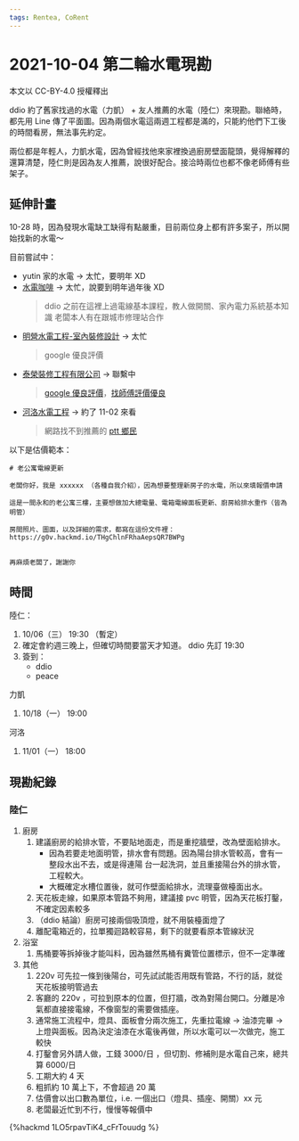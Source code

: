 ```yaml
---
tags: Rentea, CoRent
---
```

# 2021-10-04 第二輪水電現勘

本文以 CC-BY-4.0 授權釋出

ddio 約了舊家找過的水電（力凱） + 友人推薦的水電（陸仁）來現勘。聯絡時，都先用 Line 傳了平面圖。因為兩個水電這兩週工程都是滿的，只能約他們下工後的時間看房，無法事先約定。

兩位都是年輕人，力凱水電，因為曾經找他來家裡換過廚房壁面龍頭，覺得解釋的還算清楚，陸仁則是因為友人推薦，說很好配合。接洽時兩位也都不像老師傅有些架子。

## 延伸計畫

10-28 時，因為發現水電缺工缺得有點嚴重，目前兩位身上都有許多案子，所以開始找新的水電～

目前嘗試中：

- yutin 家的水電 -> 太忙，要明年 XD
- [水電咖啡](https://wne22.business.site/) -> 太忙，說要到明年過年後 XD
  > ddio 之前在這裡上過電線基本課程，教人做開關、家內電力系統基本知識
  > 老闆本人有在跟城市修理站合作
- [明營水電工程-室內裝修設計](https://goo.gl/maps/so6gNp5Zs33MuqU27) -> 太忙
  > google 優良評價
- [泰榮裝修工程有限公司](http://www.tai-rong.com.tw/info.html) -> 聯繫中
  > [google 優良評價](https://goo.gl/maps/CcjQDtZhnTA4VoGy6)，[找師傅評價優良](https://www.tasker.com.tw/life/room/jvzgPg)
- [河洛水電工程](https://www.facebook.com/%E6%B2%B3%E6%B4%9B%E6%B0%B4%E9%9B%BB%E5%B7%A5%E7%A8%8B%E5%B7%A5%E4%BD%9C%E5%AE%A4-108511120919398/about) -> 約了 11-02 來看
  > 網路找不到推薦的 [ptt 鄉民](https://www.pttweb.cc/user/killer90787)

以下是估價範本：

```
# 老公寓電線更新

老闆你好，我是 xxxxxx （各種自我介紹），因為想要整理新房子的水電，所以來填報價申請

這是一間永和的老公寓三樓，主要想做加大總電量、電箱電線面板更新、廚房給排水重作（皆為明管）

房間照片、圖面，以及詳細的需求，都寫在這份文件裡：
https://g0v.hackmd.io/THgChlnFRhaAepsQR7BWPg


再麻煩老闆了，謝謝你

```


## 時間

陸仁：

1. 10/06（三） 19:30 （暫定）
2. 確定會約週三晚上，但確切時間要當天才知道。 ddio 先訂 19:30
3. 簽到：
   - ddio
   - peace


力凱

1. 10/18（一） 19:00

河洛

1. 11/01（一） 18:00


## 現勘紀錄

### 陸仁

1. 廚房
   1. 建議廚房的給排水管，不要貼地面走，而是重挖牆壁，改為壁面給排水。
      - 因為若要走地面明管，排水會有問題。因為陽台排水管較高，會有一整段水出不去，或是得連陽 台一起洗洞，並且重接陽台外的排水管，工程較大。
      - 大概確定水槽位置後，就可作壁面給排水，流理臺做檯面出水。
   4. 天花板走線，如果原本管路不夠用，建議接 pvc 明管，因為天花板打鑿，不確定因素較多
   3. （ddio 結論）廚房可接兩個吸頂燈，就不用裝檯面燈了
   4. 離配電箱近的，拉單獨迴路較容易，剩下的就要看原本管線狀況
2. 浴室
   1. 馬桶要等拆掉後才能叫料，因為雖然馬桶有糞管位置標示，但不一定準確
3. 其他
   1. 220v 可先拉一條到後陽台，可先試試能否用既有管路，不行的話，就從天花板接明管過去
   2. 客廳的 220v ，可拉到原本的位置，但打牆，改為對陽台開口。分離是冷氣都直接接電線，不像窗型的需要做插座。
   3. 通常施工流程中，燈具、面板會分兩次施工，先重拉電線 -> 油漆完畢 -> 上燈與面板。因為決定油漆在水電後再做，所以水電可以一次做完，施工較快
   4. 打鑿會另外請人做，工錢 3000/日 ，但切割、修補則是水電自己來，總共算 6000/日
   5. 工期大約 4 天
   6. 粗抓約 10 萬上下，不會超過 20 萬
   7. 估價會以出口數為單位，i.e. 一個出口（燈具、插座、開關）xx 元
   8. 老闆最近忙到不行，慢慢等報價中

{%hackmd 1LO5rpavTiK4_cFrTouudg %}
